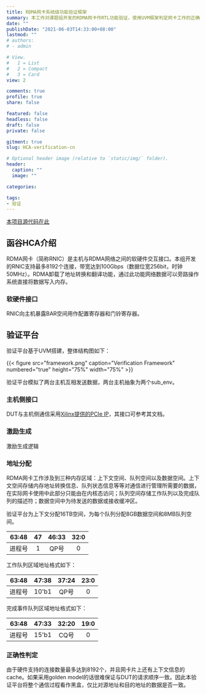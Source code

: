 ```yaml
---
title: RDMA网卡系统级功能验证框架
summary: 本工作对课题组开发的RDMA网卡作RTL功能验证，使用UVM框架判定网卡工作的正确性。
date: ""
publishDate: "2021-06-03T14:33:00+08:00"
lastmod: ""
# authors:
# - admin

# View.
#   1 = List
#   2 = Compact
#   3 = Card
view: 2

comments: true
profile: true
share: false

featured: false
headless: false
draft: false
private: false

gitment: true
slug: HCA-verification-cn

# Optional header image (relative to `static/img/` folder).
header:
  caption: ""
  image: ""

categories:

tags:
- 验证
---
```

[本项目源代码在此](https://github.com/ZhenlongMa/RDMA-NIC-Verification)

## **函谷HCA介绍**
RDMA网卡（简称RNIC）是主机与RDMA网络之间的软硬件交互接口。本组开发的RNIC支持最多8192个连接，带宽达到100Gbps（数据位宽256bit，时钟50MHz）。RDMA卸载了地址转换和翻译功能，通过此功能网络数据可以旁路操作系统直接将数据写入内存。

### **软硬件接口** 
RNIC向主机暴露BAR空间用作配置寄存器和门铃寄存器。

## **验证平台**
验证平台基于UVM搭建，整体结构图如下：

{{< figure src="framework.png" caption="Verification Framework" numbered="true" height="75%" width="75%" >}}

验证平台模拟了两台主机互相发送数据，两台主机抽象为两个sub_env。

### **主机侧接口**
DUT与主机侧通信采用[Xilinx提供的PCIe IP](https://www.xilinx.com/products/intellectual-property/7_series_gen_3_pci_express.html#tabAnchor-overview)，其接口可参考其文档。

### **激励生成**
激励生成逻辑

### **地址分配**
RDMA网卡工作涉及到三种内存区域：上下文空间、队列空间以及数据空间。上下文空间存储内存地址转换信息、队列状态信息等等对通信进行管理所需要的数据，在实际网卡使用中此部分只能由在内核态访问；队列空间存储工作队列以及完成队列的描述符；数据空间中为待发送的数据或接收缓冲区。

验证平台为上下文分配16TB空间，为每个队列分配8GB数据空间和8MB队列空间。

| 63:48 | 47 | 46:33 | 32:0 |
|:----:|:----:|:----:|:----:|
|进程号|1|QP号|0|

工作队列区域地址格式如下：

| 63:48 | 47:38 | 37:24 | 23:0 |
|:----:|:----:|:----:|:----:|
|进程号|10'b1|QP号|0|

完成事件队列区域地址格式如下：

| 63:48 | 47:33 | 32:20 | 19:0 |
|:----:|:----:|:----:|:----:|
|进程号|15'b1|CQ号|0|

### **正确性判定**
由于硬件支持的连接数量最多达到8192个，并且网卡片上还有上下文信息的cache。如果采用golden model的话很难保证与DUT的请求顺序一致。因此本验证平台将整个通信过程看作黑盒，仅比对源地址和目的地址的数据是否一致。